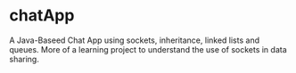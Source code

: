 # chatApp
A Java-Baseed Chat App using sockets, inheritance, linked lists and queues.
More of a learning project to understand the use of sockets in data sharing.
